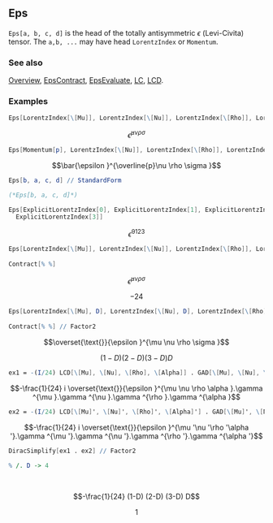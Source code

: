 ## Eps

`Eps[a, b, c, d]` is the head of the totally antisymmetric $\epsilon$ (Levi-Civita) tensor. The `a,b, ...` may have head `LorentzIndex` or `Momentum`.

### See also

[Overview](Extra/FeynCalc.md), [EpsContract](EpsContract.md), [EpsEvaluate](EpsEvaluate.md), [LC](LC.md), [LCD](LCD.md).

### Examples

```mathematica
Eps[LorentzIndex[\[Mu]], LorentzIndex[\[Nu]], LorentzIndex[\[Rho]], LorentzIndex[\[Sigma]]]
```

$$\bar{\epsilon }^{\mu \nu \rho \sigma }$$

```mathematica
Eps[Momentum[p], LorentzIndex[\[Nu]], LorentzIndex[\[Rho]], LorentzIndex[\[Sigma]]]
```

$$\bar{\epsilon }^{\overline{p}\nu \rho \sigma }$$

```mathematica
Eps[b, a, c, d] // StandardForm

(*Eps[b, a, c, d]*)
```

```mathematica
Eps[ExplicitLorentzIndex[0], ExplicitLorentzIndex[1], ExplicitLorentzIndex[2], 
  ExplicitLorentzIndex[3]]
```

$$\bar{\epsilon }^{0123}$$

```mathematica
Eps[LorentzIndex[\[Mu]], LorentzIndex[\[Nu]], LorentzIndex[\[Rho]], LorentzIndex[\[Sigma]]] 
 
Contract[% %]
```

$$\bar{\epsilon }^{\mu \nu \rho \sigma }$$

$$-24$$

```mathematica
Eps[LorentzIndex[\[Mu], D], LorentzIndex[\[Nu], D], LorentzIndex[\[Rho], D], LorentzIndex[\[Sigma], D]] 
 
Contract[% %] // Factor2
```

$$\overset{\text{}}{\epsilon }^{\mu \nu \rho \sigma }$$

$$(1-D) (2-D) (3-D) D$$

```mathematica
ex1 = -(I/24) LCD[\[Mu], \[Nu], \[Rho], \[Alpha]] . GAD[\[Mu], \[Nu], \[Rho], \[Alpha]] // FCI
```

$$-\frac{1}{24} i \overset{\text{}}{\epsilon }^{\mu \nu \rho \alpha }.\gamma ^{\mu }.\gamma ^{\nu }.\gamma ^{\rho }.\gamma ^{\alpha }$$

```mathematica
ex2 = -(I/24) LCD[\[Mu]', \[Nu]', \[Rho]', \[Alpha]'] . GAD[\[Mu]', \[Nu]', \[Rho]', \[Alpha]'] // FCI
```

$$-\frac{1}{24} i \overset{\text{}}{\epsilon }^{\mu '\nu '\rho '\alpha '}.\gamma ^{\mu '}.\gamma ^{\nu '}.\gamma ^{\rho '}.\gamma ^{\alpha '}$$

```mathematica
DiracSimplify[ex1 . ex2] // Factor2 
 
% /. D -> 4 
  
 

```

$$-\frac{1}{24} (1-D) (2-D) (3-D) D$$

$$1$$